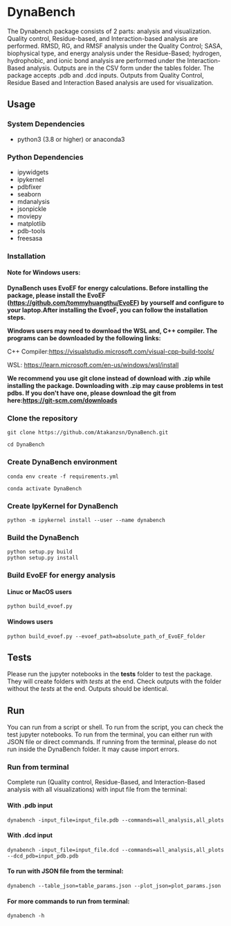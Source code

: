 # DynaBench
The Dynabench package consists of 2 parts: analysis and visualization. Quality control, Residue-based, and Interaction-based analysis are performed. RMSD, RG, and RMSF analysis under the Quality Control; SASA, biophysical type, and energy analysis under the Residue-Based; hydrogen, hydrophobic, and ionic bond analysis are performed under the Interaction-Based analysis. Outputs are in the CSV form under the tables folder. The package accepts .pdb and .dcd inputs. Outputs from Quality Control, Residue Based and Interaction Based analysis are used for visualization.

## Usage
### System Dependencies
* python3 (3.8 or higher) or anaconda3
### Python Dependencies
* ipywidgets
* ipykernel
* pdbfixer
* seaborn
* mdanalysis
* jsonpickle
* moviepy
* matplotlib
* pdb-tools
* freesasa

### Installation
#### Note for Windows users:
  **DynaBench uses EvoEF for energy calculations. Before installing the package, please install the EvoEF (https://github.com/tommyhuangthu/EvoEF) by yourself and configure to your laptop.After installing the EvoeF, you can follow the installation steps.**
  
**Windows users may need to download the WSL and, C++ compiler. The programs can be downloaded by the following links:**

  C++ Compiler:https://visualstudio.microsoft.com/visual-cpp-build-tools/
    
  WSL: https://learn.microsoft.com/en-us/windows/wsl/install

**We recommend you use git clone instead of download with .zip while installing the package. Downloading with .zip may cause problems in test pdbs. If you don't have one, please download the git from here:https://git-scm.com/downloads**

### Clone the repository
```
git clone https://github.com/Atakanzsn/DynaBench.git
```
```
cd DynaBench
```
### Create DynaBench environment
```
conda env create -f requirements.yml
```
```
conda activate DynaBench
```
### Create IpyKernel for DynaBench
```
python -m ipykernel install --user --name dynabench
```
### Build the DynaBench
```
python setup.py build
python setup.py install
```
### Build EvoEF for energy analysis
#### Linuc or MacOS users
```
python build_evoef.py
```
#### Windows users
```
python build_evoef.py --evoef_path=absolute_path_of_EvoEF_folder
```
## Tests
Please run the jupyter notebooks in the **tests** folder to test the package. They will create folders with *tests* at the end. Check outputs with the folder without the *tests* at the end. Outputs should be identical.

## Run
You can run from a script or shell. To run from the script, you can check the test jupyter notebooks. To run from the terminal, you can either run with JSON file or direct commands. If running from the terminal, please do not run inside the DynaBench folder. It may cause import errors.

### Run from terminal
Complete run (Quality control, Residue-Based, and Interaction-Based analysis with all visualizations) with input file from the terminal:
#### With .pdb input
```
dynabench -input_file=input_file.pdb --commands=all_analysis,all_plots
```
#### With .dcd input
```
dynabench -input_file=input_file.dcd --commands=all_analysis,all_plots --dcd_pdb=input_pdb.pdb
```

#### To run with JSON file from the terminal:
```
dynabench --table_json=table_params.json --plot_json=plot_params.json
```

#### For more commands to run from terminal: 
```
dynabench -h
```
